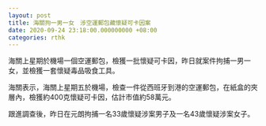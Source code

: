 ```yaml
---
layout: post
title: 海關拘一男一女　涉空運郵包藏懷疑可卡因案
date: 2020-09-24 23:18:00.000000000 +08:00
categories: rthk
---
```


海關上星期於機場一個空運郵包，檢獲一批懷疑可卡因，昨日就案件拘捕一男一女，並檢獲一套懷疑毒品吸食工具。

海關表示，海關上星期五於機場，檢查一件從西班牙到港的空運郵包，在紙盒的夾層內，檢獲約400克懷疑可卡因，估計市值約58萬元。

跟進調查後，昨日在元朗拘捕一名33歲懷疑涉案男子及一名43歲懷疑涉案女子。

